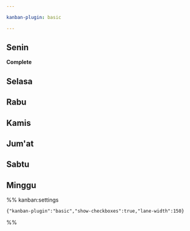 ```yaml
---

kanban-plugin: basic

---
```


## Senin

**Complete**


## Selasa



## Rabu



## Kamis



## Jum'at



## Sabtu



## Minggu





%% kanban:settings
```
{"kanban-plugin":"basic","show-checkboxes":true,"lane-width":150}
```
%%